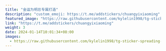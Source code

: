 ```yaml
---
title: "金运为明总专属打造"
description: "custom_emoji: https://t.me/addstickers/chuangyixiaoming"
featured_image: "https://raw.githubusercontent.com/kylelin1998/tg-sticker-spreading-worldwide-images/main/img/65e37ee5-0e19-41f7-b4f3-ac695fdd5637.jpg"
link: "https://t.me/addstickers/chuangyixiaoming"
weight: 3
date: 2024-01-14T10:01:34+08:00
images:
  - https://raw.githubusercontent.com/kylelin1998/tg-sticker-spreading-worldwide-images/main/img/65e37ee5-0e19-41f7-b4f3-ac695fdd5637.jpg
---
```

